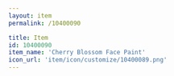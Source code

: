 ```yaml
---
layout: item
permalink: /10400090

title: Item
id: 10400090
item_name: 'Cherry Blossom Face Paint'
icon_url: 'item/icon/customize/10400089.png'
---
```

